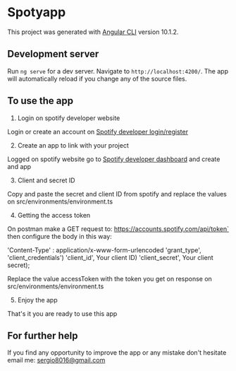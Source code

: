 # Spotyapp

This project was generated with [Angular CLI](https://github.com/angular/angular-cli) version 10.1.2.

## Development server

Run `ng serve` for a dev server. Navigate to `http://localhost:4200/`. The app will automatically reload if you change any of the source files.

## To use the app

1. Login on spotify developer website

Login or create an account on [Spotify developer login/register](https://developer.spotify.com/dashboard/login)

2. Create an app to link with your project

Logged on spotify website go to [Spotify developer dashboard](https://developer.spotify.com/dashboard/applications) and create and app

3. Client and secret ID

Copy and paste the secret and client ID from spotify and replace the values on src/environments/environment.ts

4. Getting the access token

On postman make a GET request to: https://accounts.spotify.com/api/token` then configure the body in this way:

'Content-Type' : application/x-www-form-urlencoded
'grant_type', 'client_credentials')
'client_id', Your client ID)
'client_secret', Your client secret);

Replace the value accessToken with the token you get on response on src/environments/environment.ts

5. Enjoy the app

That's it you are ready to use this app

## For further help

If you find any opportunity to improve the app or any mistake don't hesitate email me: sergio8016@gmail.com

